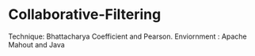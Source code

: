 # Collaborative-Filtering
Technique: Bhattacharya Coefficient and Pearson.
Enviornment : Apache Mahout and Java
